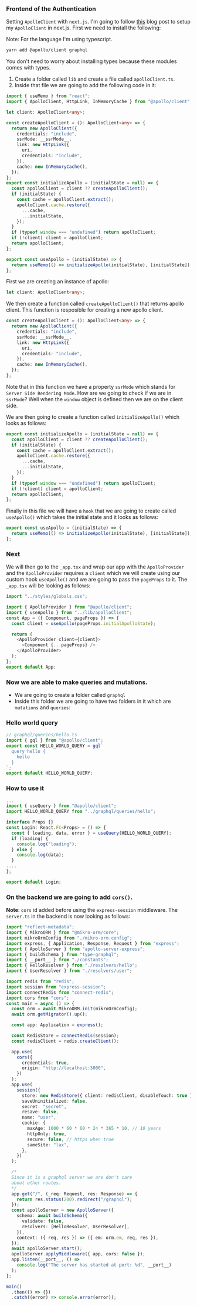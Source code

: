 ### Frontend of the Authentication

Setting `ApolloClient` with `next.js`. I'm going to follow [this](https://www.apollographql.com/blog/apollo-client/next-js/building-a-next-js-app-with-slash-graphql/) blog post to setup my `ApolloClient` in next.js. First we need to install the following:

Note: For the language I'm using typescript.

```bash
yarn add @apollo/client graphql
```

You don't need to worry about installing types because these modules comes with types.

1. Create a folder called `lib` and create a file called `apolloClient.ts`.
2. Inside that file we are going to add the following code in it:

```ts
import { useMemo } from "react";
import { ApolloClient, HttpLink, InMemoryCache } from "@apollo/client";

let client: ApolloClient<any>;

const createApolloClient = (): ApolloClient<any> => {
  return new ApolloClient({
    credentials: "include",
    ssrMode: __ssrMode__,
    link: new HttpLink({
      uri,
      credentials: "include",
    }),
    cache: new InMemoryCache(),
  });
};
export const initializeApollo = (initialState = null) => {
  const apolloClient = client ?? createApolloClient();
  if (initialState) {
    const cache = apolloClient.extract();
    apolloClient.cache.restore({
      ...cache,
      ...initialState,
    });
  }
  if (typeof window === "undefined") return apolloClient;
  if (!client) client = apolloClient;
  return apolloClient;
};

export const useApollo = (initialState) => {
  return useMemo(() => initializeApollo(initialState), [initialState]);
};
```

First we are creating an instance of apollo:

```ts
let client: ApolloClient<any>;
```

We then create a function called `createApolloClient()` that returns apollo client. This function is resposible for creating a new apollo client.

```ts
const createApolloClient = (): ApolloClient<any> => {
  return new ApolloClient({
    credentials: "include",
    ssrMode: __ssrMode__,
    link: new HttpLink({
      uri,
      credentials: "include",
    }),
    cache: new InMemoryCache(),
  });
};
```

Note that in this function we have a property `ssrMode` which stands for `Server Side Rendering Mode`. How are we going to check if we are in `ssrMode`? Well when the `window` object is defined then we are on the client side.

We are then going to create a function called `initializeApollo()` which looks as follows:

```ts
export const initializeApollo = (initialState = null) => {
  const apolloClient = client ?? createApolloClient();
  if (initialState) {
    const cache = apolloClient.extract();
    apolloClient.cache.restore({
      ...cache,
      ...initialState,
    });
  }
  if (typeof window === "undefined") return apolloClient;
  if (!client) client = apolloClient;
  return apolloClient;
};
```

Finally in this file we will have a `hook` that we are going to create called `useApollo()` which takes the initial state and it looks as follows:

```ts
export const useApollo = (initialState) => {
  return useMemo(() => initializeApollo(initialState), [initialState]);
};
```

### Next

We will then go to the `_app.tsx` and wrap our app with the `ApolloProvider` and the `ApolloProvider` requires a `client` which we will create using our custom hook `useApollo()` and we are going to pass the `pageProps` to it. The `_app.tsx` will be looking as follows:

```ts
import "../styles/globals.css";

import { ApolloProvider } from "@apollo/client";
import { useApollo } from "../lib/apolloClient";
const App = ({ Component, pageProps }) => {
  const client = useApollo(pageProps.initialApolloState);

  return (
    <ApolloProvider client={client}>
      <Component {...pageProps} />
    </ApolloProvider>
  );
};
export default App;
```

### Now we are able to make queries and mutations.

- We are going to create a folder called `graphql`
- Inside this folder we are going to have two folders in it which are `mutations` and `queries`:

### Hello world query

```ts
// graphql/queries/hello.ts
import { gql } from "@apollo/client";
export const HELLO_WORLD_QUERY = gql`
  query hello {
    hello
  }
`;
export default HELLO_WORLD_QUERY;
```

### How to use it

```ts
...
import { useQuery } from "@apollo/client";
import HELLO_WORLD_QUERY from "../graphql/queries/hello";

interface Props {}
const Login: React.FC<Props> = () => {
  const { loading, data, error } = useQuery(HELLO_WORLD_QUERY);
  if (loading) {
    console.log("loading");
  } else {
    console.log(data);
  }
....
};

export default Login;
```

### On the backend we are going to add `cors()`.

**Note**: `cors` id added before using the `express-session` middleware. The `server.ts` in the backend is now looking as follows:

```ts
import "reflect-metadata";
import { MikroORM } from "@mikro-orm/core";
import mikroOrmConfig from "./mikro-orm.config";
import express, { Application, Response, Request } from "express";
import { ApolloServer } from "apollo-server-express";
import { buildSchema } from "type-graphql";
import { __port__ } from "./constants";
import { HelloResolver } from "./resolvers/hello";
import { UserResolver } from "./resolvers/user";

import redis from "redis";
import session from "express-session";
import connectRedis from "connect-redis";
import cors from "cors";
const main = async () => {
  const orm = await MikroORM.init(mikroOrmConfig);
  await orm.getMigrator().up();

  const app: Application = express();

  const RedisStore = connectRedis(session);
  const redisClient = redis.createClient();

  app.use(
    cors({
      credentials: true,
      origin: "http://localhost:3000",
    })
  );
  app.use(
    session({
      store: new RedisStore({ client: redisClient, disableTouch: true }),
      saveUninitialized: false,
      secret: "secret",
      resave: false,
      name: "user",
      cookie: {
        maxAge: 1000 * 60 * 60 * 24 * 365 * 10, // 10 years
        httpOnly: true,
        secure: false, // https when true
        sameSite: "lax",
      },
    })
  );

  /*
  Since it is a graphql server we are don't care
  about other routes.
  */
  app.get("/", (_req: Request, res: Response) => {
    return res.status(200).redirect("/graphql");
  });
  const apolloServer = new ApolloServer({
    schema: await buildSchema({
      validate: false,
      resolvers: [HelloResolver, UserResolver],
    }),
    context: ({ req, res }) => ({ em: orm.em, req, res }),
  });
  await apolloServer.start();
  apolloServer.applyMiddleware({ app, cors: false });
  app.listen(__port__, () =>
    console.log("The server has started at port: %d", __port__)
  );
};

main()
  .then(() => {})
  .catch((error) => console.error(error));
```
